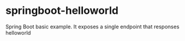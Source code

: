# springboot-helloworld
Spring Boot basic example. It exposes a single endpoint that responses helloworld
